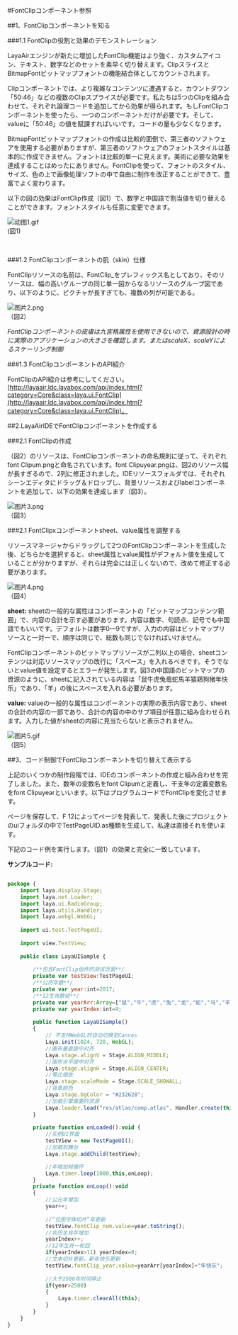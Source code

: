 #FontClipコンポーネント参照



##1、FontClipコンポーネントを知る

###1.1 FontClipの役割と効果のデモンストレーション

LayaAirエンジンが新たに増加したFontClip機能はより強く、カスタムアイコン、テキスト、数字などのセットを素早く切り替えます。ClipスライスとBitmapFontビットマップフォントの機能結合体としてカウントされます。

Clipコンポーネントでは、より複雑なコンテンツに遭遇すると、カウントダウン「50:46」などの複数のClipスプライスが必要です。私たちは5つのClipを組み合わせて、それぞれ論理コードを追加してから効果が得られます。もしFontClipコンポーネントを使ったら、一つのコンポーネントだけが必要です。そして、valueに「50:46」の値を賦課すればいいです。コードの量も少なくなります。

BitmapFontビットマップフォントの作成は比較的面倒で、第三者のソフトウェアを使用する必要がありますが、第三者のソフトウェアのフォントスタイルは基本的に作成できません。フォントは比較的単一に見えます。美術に必要な効果を達成することはめったにありません。FontClipを使って、フォントのスタイル、サイズ、色の上で画像処理ソフトの中で自由に制作を改正することができて、豊富でよく変わります。

以下の図の効果はFontClip作成（図1）で、数字と中国語で割当値を切り替えることができます。フォントスタイルも任意に変更できます。

​![动图1.gif](img/1.gif)<br/>(図1)

​

###1.2 FontClipコンポーネントの肌（skin）仕様

FontClipリソースの名前は、FontClip_をプレフィックス名としており、そのリソースは、幅の高いグループの同じ単一図からなるリソースのグループ図であり、以下のように、ピクチャが長すぎても、複数の列が可能である。

​![图片2.png](img/2.png)<br/>
（図2）

*FontClipコンポーネントの皮膚は九宮格属性を使用できないので、資源設計の時に実際のアプリケーションの大きさを確認します。またはscaleX、scaleYによるスケーリング制御*

###1.3 FontClipコンポーネントのAPI紹介

FontClipのAPI紹介は参考にしてください。[http://layaair.ldc.layabox.com/api/index.html?category=Core&class=laya.ui.FontClip](http://layaair.ldc.layabox.com/api/index.html?category=Core&class=laya.ui.FontClip)。





##2.LayaAirIDEでFontClipコンポーネントを作成する

###2.1 FontClipの作成

（図2）のリソースは、FontClipコンポーネントの命名規則に従って、それぞれfont Clipum.pngと命名されています。font Clipuyear.pngは、図2のリソース幅が長すぎるので、2列に修正されました。IDEリソースフォルダでは、それぞれシーンエディタにドラッグ＆ドロップし、背景リソースおよびlabelコンポーネントを追加して、以下の効果を達成します（図3）。

​![图片3.png](img/3.png)<br/>
（図3）



###2.1 FontClipxコンポーネントsheet、value属性を調整する

リソースマネージャからドラッグして2つのFontClipコンポーネントを生成した後、どちらかを選択すると、sheet属性とvalue属性がデフォルト値を生成していることが分かりますが、それらは完全には正しくないので、改めて修正する必要があります。

​![图片4.png](img/4.png)<br/>
（図4）

**sheet:** 
sheetの一般的な属性はコンポーネントの「ビットマップコンテンツ範囲」で、内容の合計を示す必要があります。内容は数字、句読点、記号でも中国語でもいいです。デフォルトは数字0—9ですが、入力の内容はビットマップリソースと一対一で、順序は同じで、総数も同じでなければいけません。

FontClipコンポーネントのビットマップリソースが二列以上の場合、sheetコンテンツは対応リソースマップの改行に「スペース」を入れるべきです。そうでないとvalue値を設定するとエラーが発生します。図3の中国語のビットマップの資源のように、sheetに記入されている内容は「鼠牛虎兔竜蛇馬羊猿鶏狗猪年快乐」であり、「羊」の後にスペースを入れる必要があります。

**value:**
valueの一般的な属性はコンポーネントの実際の表示内容であり、sheetの合計の内容の一部であり、合計の内容の中のサブ項目が任意に組み合わせられます。入力した値がsheetの内容に見当たらないと表示されません。



​![图片5.gif](img/5.gif)<br/>
（図5）



##3、コード制御でFontClipコンポーネントを切り替えて表示する

上記のいくつかの制作段階では、IDEのコンポーネントの作成と組み合わせを完了しました。また、数年の変数名をfont Clipumと定義し、干支年の定義変数名をfont Clipuyearといいます。以下はプログラムコードでFontClipを変化させます。

ページを保存して、F 12によってページを発表して、発表した後にプロジェクトのuiフォルダの中でTestPageUID.as種類を生成して、私達は直接それを使います。

下記のコード例を実行します。（図1）の効果と完全に一致しています。

**サンプルコード:**


```javascript

package {
	import laya.display.Stage;
	import laya.net.Loader;
	import laya.ui.RadioGroup;
	import laya.utils.Handler;
	import laya.webgl.WebGL;
	
	import ui.test.TestPageUI;
	
	import view.TestView;
	
	public class LayaUISample {
		
		/**包含FontClip组件的测试页面**/
		private var testView:TestPageUI;
  		/**公历年数**/
		private var year:int=2017;
		/**12生肖数组**/
		private var yearArr:Array=["鼠","牛","虎","兔","龙","蛇","马","羊","猴","鸡","狗","猪"];
		private var yearIndex:int=9;
		
		public function LayaUISample() 
		{
			// 不支持WebGL时自动切换至Canvas
			Laya.init(1024, 720, WebGL);
			//画布垂直居中对齐
			Laya.stage.alignV = Stage.ALIGN_MIDDLE;
			//画布水平居中对齐
			Laya.stage.alignH = Stage.ALIGN_CENTER;
			//等比缩放
			Laya.stage.scaleMode = Stage.SCALE_SHOWALL;
			//背景颜色
			Laya.stage.bgColor = "#232628";
			//加载引擎需要的资源
			Laya.loader.load("res/atlas/comp.atlas", Handler.create(this, onLoaded));
		}
		
		private function onLoaded():void {
			//实例UI界面
			testView = new TestPageUI();
			//加载到舞台
			Laya.stage.addChild(testView);

          	//年增加帧循环
			Laya.timer.loop(1000,this,onLoop);
		}
		private function onLoop():void
		{
			//公元年增加
			year++;
			
			//“位图字体切片”年更新
			testView.fontClip_num.value=year.toString();
			//农历生肖年增加
			yearIndex++;
			//12年生肖一轮回
			if(yearIndex>11) yearIndex=0;
			//文本切片更新，新年快乐更新
			testView.fontClip_year.value=yearArr[yearIndex]+"年快乐";
			
			//大于2500年时间停止
			if(year>2500)
			{
				Laya.timer.clearAll(this);
			}
		}
	}
}
```


